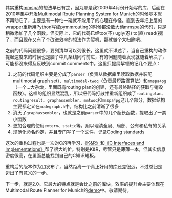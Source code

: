 其实重构[mmspa](https://github.com/tumluliu/mmspa)的想法早已有之，因为那是我2009年4月份开始写的库，后面在2010年集中开发Multimodal Route Planning System for Munich的时候基本就不再动它了，主要是有一种怕一碰就不能用了的心理在作怪。直到去年把上层的wrapper重新用Python写成[pymmrouting](https://github.com/tumluliu/pymmrouting)的时候都没敢大动mmspa的代码，只是稍微添加了几个函数。但实际上，它的代码已经too(不) ugly(忍) to(直) read(视)了，而且现在又有了个改进效率的想法作为契机，那就做个大扫除吧。

之前的代码问题很多，要列清单可以列很长，这里就不详述了，当自己重构的动作提起速度来的时候也是脑子中几条线同时前进，有的问题随着发现就随着解决了，可能都没来得及反映到commit comments中。这里只提纲挈领的记几个要点：

1. 之前的代码组织主要是分成了`parser`（负责从数据库里读取数据并装配multimodal graph set）、`multimodal-twoq`（负责最短路径算法）和`mmspa4pg`（一个...大杂烩，里面既有routing plan的创建，还有最终路径的获取与销毁函数）。这样的组织显然混乱，所以把代码打散并重新组织成了`routingplan`、`routingresult`、`graphassembler`、`mmtwoq`和`mmspa4pg`这几个部分，数据结构主要都定义在`modegraph.h`中。结构比之前清晰了很多
2. 消灭了`graphassembler`，也就是之前`parser`中的几个超长函数，提取出了一票小函数
3. 更加合理的使用`extern`、`static`等，用以理清全局、局部、公有和私有的关系
4. 规范化命名约定，并且专门写了一个文件，记录Coding standards

这次的重构过程也是一次对C的再学习，[《K&R》](http://www.wikiwand.com/en/The_C_Programming_Language)和[《C Interfaces and Implementations》](http://www.amazon.com/Interfaces-Implementations-Techniques-Creating-Reusable/dp/0201498413)帮了很大的忙。特别是K&R，尽管只是薄薄一本，但其实信息密度很高，在里面总能找到自己的C知识短板。

重构后的版本作为[1.1](https://github.com/tumluliu/mmspa/releases/tag/v1.1)发布了，当然距离一个真正好用的库还差很远，不过总归是迈出了有意义的一步。

下一步，就是2.0。它最大的特点就是会比之前的库快，效率的提升会主要体现在Multimodal Route Planner for Munich的[demo](http://luliu.me/projects/mmrp/)中。敬请期待。